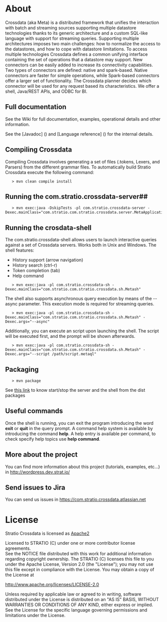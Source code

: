 # About #

Crossdata (aka Meta) is a distributed framework that unifies the interaction with batch and streaming sources supporting multiple datastore technologies thanks to its generic architecture and a custom SQL-like language with support for streaming queries. Supporting multiple architectures imposes two main challenges: how to normalize the access to the datastores, and how to cope with datastore limitations. To access multiple technologies Crossdata defines a common unifying interface containing the set of operations that a datastore may support. New connectors can be easily added to increase its connectivity capabilities. Two types of connectors are defined: native and spark-based. Native connectors are faster for simple operations, while Spark-based connectors offer a larger set of functionality. The Crossdata planner decides which connector will be used for any request based its characteristics. We offer a shell, Java/REST APIs, and ODBC for BI.

## Full documentation ##

See the Wiki for full documentation, examples, operational details and other information.

See the [Javadoc] () and [Language reference] () for the internal details.

## Compiling Crossdata ##

Compiling Crossdata involves generating a set of files (.tokens, Lexers, and Parsers) from the different grammar files. To automatically build Stratio Crossdata execute the following command:

```
   > mvn clean compile install
```

## Running the com.stratio.crossdata-server##

```
   > mvn exec:java -DskipTests -pl com.stratio.crossdata-server -Dexec.mainClass="com.stratio.com.stratio.crossdata.server.MetaApplication"
```

## Running the crosdata-shell ##

The com.stratio.crossdata-shell allows users to launch interactive queries against a set of Crossdata servers. 
Works both in Unix and Windows.
The shell features:

 - History support (arrow navigation)
 - History search (ctrl-r)
 - Token completion (tab)
 - Help command

```
   > mvn exec:java -pl com.stratio.crossdata-sh -Dexec.mainClass="com.stratio.com.stratio.crossdata.sh.Metash"
```

The shell also supports asynchronous query execution by means of the --async parameter. This execution mode is required for streaming queries.

```
   > mvn exec:java -pl com.stratio.crossdata-sh -Dexec.mainClass="com.stratio.com.stratio.crossdata.sh.Metash" -Dexec.args="--async"
```

Additionally, you can execute an script upon launching the shell. The script will be executed first, and the prompt will be shown afterwards.

```
   > mvn exec:java -pl com.stratio.crossdata-sh -Dexec.mainClass="com.stratio.com.stratio.crossdata.sh.Metash" -Dexec.args="--script /path/script.metaql"
```


## Packaging ##

```
   > mvn package
```
See [this link](https://github.com/Stratio/stratio-com.stratio.crossdata/edit/release/0.0.4/com.stratio.crossdata-dist/src/main/include/README.md) to know start/stop the server and the shell from the dist packages


## Useful commands ##

Once the shell is running, you can exit the program introducing the word **exit** or **quit** in the query prompt. A command help system is available by introducing the command **help**. A help entry is available per command, to check specify help topics use **help command**.

## More about the project ##

You can find more information about this project (tutorials, examples, etc...) in http://wordpress.dev.strat.io/

## Send issues to Jira ##
You can send us issues in https://com.stratio.crossdata.atlassian.net

# License #

Stratio Crossdata is licensed as [Apache2](http://www.apache.org/licenses/LICENSE-2.0.txt)

Licensed to STRATIO (C) under one or more contributor license agreements.  
See the NOTICE file distributed with this work for additional information 
regarding copyright ownership.  The STRATIO (C) licenses this file
to you under the Apache License, Version 2.0 (the
"License"); you may not use this file except in compliance
with the License.  You may obtain a copy of the License at

  http://www.apache.org/licenses/LICENSE-2.0

Unless required by applicable law or agreed to in writing,
software distributed under the License is distributed on an
"AS IS" BASIS, WITHOUT WARRANTIES OR CONDITIONS OF ANY
KIND, either express or implied.  See the License for the
specific language governing permissions and limitations
under the License.
